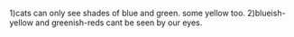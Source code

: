 1)cats can only see shades of blue and green. some yellow too.
2)blueish-yellow and greenish-reds cant be seen by our eyes.
